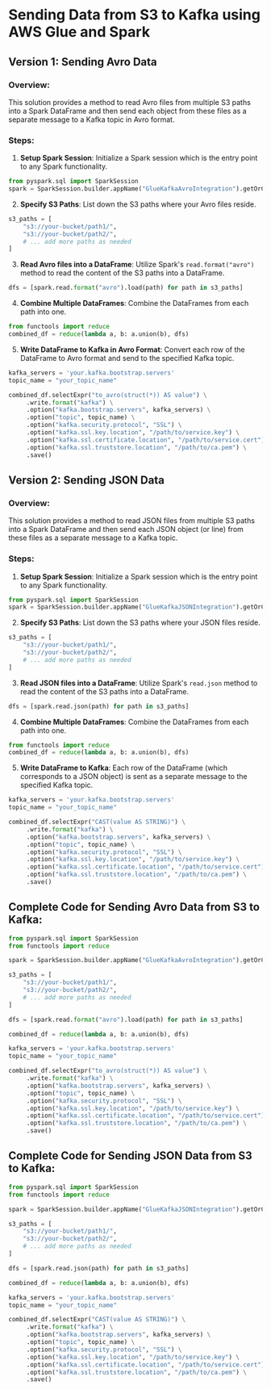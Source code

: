 
# Sending Data from S3 to Kafka using AWS Glue and Spark

## Version 1: Sending Avro Data

### Overview:
This solution provides a method to read Avro files from multiple S3 paths into a Spark DataFrame and then send each object from these files as a separate message to a Kafka topic in Avro format.

### Steps:

1. **Setup Spark Session**: 
Initialize a Spark session which is the entry point to any Spark functionality.

```python
from pyspark.sql import SparkSession
spark = SparkSession.builder.appName("GlueKafkaAvroIntegration").getOrCreate()
```

2. **Specify S3 Paths**:
List down the S3 paths where your Avro files reside.

```python
s3_paths = [
    "s3://your-bucket/path1/",
    "s3://your-bucket/path2/",
    # ... add more paths as needed
]
```

3. **Read Avro files into a DataFrame**: 
Utilize Spark's `read.format("avro")` method to read the content of the S3 paths into a DataFrame.

```python
dfs = [spark.read.format("avro").load(path) for path in s3_paths]
```

4. **Combine Multiple DataFrames**: 
Combine the DataFrames from each path into one.

```python
from functools import reduce
combined_df = reduce(lambda a, b: a.union(b), dfs)
```

5. **Write DataFrame to Kafka in Avro Format**: 
Convert each row of the DataFrame to Avro format and send to the specified Kafka topic.

```python
kafka_servers = 'your.kafka.bootstrap.servers'
topic_name = "your_topic_name"

combined_df.selectExpr("to_avro(struct(*)) AS value") \
     .write.format("kafka") \
     .option("kafka.bootstrap.servers", kafka_servers) \
     .option("topic", topic_name) \
     .option("kafka.security.protocol", "SSL") \
     .option("kafka.ssl.key.location", "/path/to/service.key") \
     .option("kafka.ssl.certificate.location", "/path/to/service.cert") \
     .option("kafka.ssl.truststore.location", "/path/to/ca.pem") \
     .save()
```

## Version 2: Sending JSON Data

### Overview:
This solution provides a method to read JSON files from multiple S3 paths into a Spark DataFrame and then send each JSON object (or line) from these files as a separate message to a Kafka topic.

### Steps:

1. **Setup Spark Session**: 
Initialize a Spark session which is the entry point to any Spark functionality.

```python
from pyspark.sql import SparkSession
spark = SparkSession.builder.appName("GlueKafkaJSONIntegration").getOrCreate()
```

2. **Specify S3 Paths**:
List down the S3 paths where your JSON files reside.

```python
s3_paths = [
    "s3://your-bucket/path1/",
    "s3://your-bucket/path2/",
    # ... add more paths as needed
]
```

3. **Read JSON files into a DataFrame**: 
Utilize Spark's `read.json` method to read the content of the S3 paths into a DataFrame.

```python
dfs = [spark.read.json(path) for path in s3_paths]
```

4. **Combine Multiple DataFrames**: 
Combine the DataFrames from each path into one.

```python
from functools import reduce
combined_df = reduce(lambda a, b: a.union(b), dfs)
```

5. **Write DataFrame to Kafka**: 
Each row of the DataFrame (which corresponds to a JSON object) is sent as a separate message to the specified Kafka topic.

```python
kafka_servers = 'your.kafka.bootstrap.servers'
topic_name = "your_topic_name"

combined_df.selectExpr("CAST(value AS STRING)") \
     .write.format("kafka") \
     .option("kafka.bootstrap.servers", kafka_servers) \
     .option("topic", topic_name) \
     .option("kafka.security.protocol", "SSL") \
     .option("kafka.ssl.key.location", "/path/to/service.key") \
     .option("kafka.ssl.certificate.location", "/path/to/service.cert") \
     .option("kafka.ssl.truststore.location", "/path/to/ca.pem") \
     .save()
```


## Complete Code for Sending Avro Data from S3 to Kafka:

```python
from pyspark.sql import SparkSession
from functools import reduce

spark = SparkSession.builder.appName("GlueKafkaAvroIntegration").getOrCreate()

s3_paths = [
    "s3://your-bucket/path1/",
    "s3://your-bucket/path2/",
    # ... add more paths as needed
]

dfs = [spark.read.format("avro").load(path) for path in s3_paths]

combined_df = reduce(lambda a, b: a.union(b), dfs)

kafka_servers = 'your.kafka.bootstrap.servers'
topic_name = "your_topic_name"

combined_df.selectExpr("to_avro(struct(*)) AS value") \
     .write.format("kafka") \
     .option("kafka.bootstrap.servers", kafka_servers) \
     .option("topic", topic_name) \
     .option("kafka.security.protocol", "SSL") \
     .option("kafka.ssl.key.location", "/path/to/service.key") \
     .option("kafka.ssl.certificate.location", "/path/to/service.cert") \
     .option("kafka.ssl.truststore.location", "/path/to/ca.pem") \
     .save()
```

## Complete Code for Sending JSON Data from S3 to Kafka:

```python
from pyspark.sql import SparkSession
from functools import reduce

spark = SparkSession.builder.appName("GlueKafkaJSONIntegration").getOrCreate()

s3_paths = [
    "s3://your-bucket/path1/",
    "s3://your-bucket/path2/",
    # ... add more paths as needed
]

dfs = [spark.read.json(path) for path in s3_paths]

combined_df = reduce(lambda a, b: a.union(b), dfs)

kafka_servers = 'your.kafka.bootstrap.servers'
topic_name = "your_topic_name"

combined_df.selectExpr("CAST(value AS STRING)") \
     .write.format("kafka") \
     .option("kafka.bootstrap.servers", kafka_servers) \
     .option("topic", topic_name) \
     .option("kafka.security.protocol", "SSL") \
     .option("kafka.ssl.key.location", "/path/to/service.key") \
     .option("kafka.ssl.certificate.location", "/path/to/service.cert") \
     .option("kafka.ssl.truststore.location", "/path/to/ca.pem") \
     .save()
```

